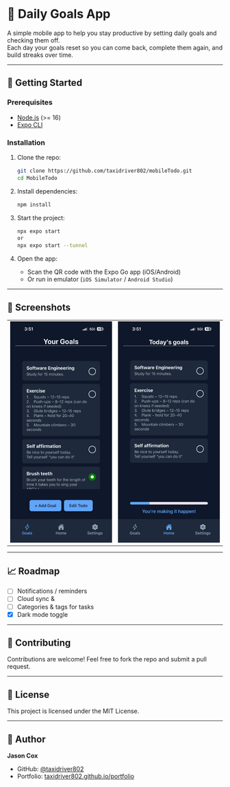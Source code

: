 # 📱 Daily Goals App

A simple mobile app to help you stay productive by setting daily goals and checking them off.  
Each day your goals reset so you can come back, complete them again, and build streaks over time.

---

## 🚀 Getting Started

### Prerequisites

- [Node.js](https://nodejs.org/) (>= 16)
- [Expo CLI](https://docs.expo.dev/get-started/installation/)

### Installation

1. Clone the repo:

   ```bash
   git clone https://github.com/taxidriver802/mobileTodo.git
   cd MobileTodo
   ```

2. Install dependencies:

   ```bash
   npm install
   ```

3. Start the project:

   ```bash
   npx expo start
   or
   npx expo start --tunnel
   ```

4. Open the app:
   - Scan the QR code with the Expo Go app (iOS/Android)
   - Or run in emulator (`iOS Simulator` / `Android Studio`)

---

## 📸 Screenshots

<table>
  <tr>
    <td><img src="assets/images/IMG_0503.PNG" width="300" /></td>
    <td><img src="assets/images/IMG_0504.PNG" width="300" /></td>
  </tr>
</table>

---

## 📈 Roadmap

- [ ] Notifications / reminders
- [ ] Cloud sync &
- [ ] Categories & tags for tasks
- [x] Dark mode toggle

---

## 🤝 Contributing

Contributions are welcome! Feel free to fork the repo and submit a pull request.

---

## 📄 License

This project is licensed under the MIT License.

---

## 👤 Author

**Jason Cox**

- GitHub: [@taxidriver802](https://github.com/taxidriver802)
- Portfolio: [taxidriver802.github.io/portfolio](https://taxidriver802.github.io/portfolio)
